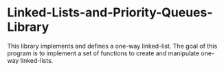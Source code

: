 # Linked-Lists-and-Priority-Queues-Library
This library implements and defines a one-way linked-list.
The goal of this program is to implement a set of functions to create and manipulate one-way linked-lists.
